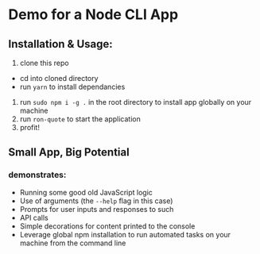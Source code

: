 # Demo for a Node CLI App

## Installation & Usage:

1. clone this repo
  - cd into cloned directory
  - run ```yarn``` to install dependancies
1. run ```sudo npm i -g .``` in the root directory to install app globally on your machine
1. run ```ron-quote``` to start the application
1. profit!

## Small App, Big Potential

### demonstrates:

- Running some good old JavaScript logic
- Use of arguments (the `--help` flag in this case)
- Prompts for user inputs and responses to such
- API calls
- Simple decorations for content printed to the console
- Leverage global npm installation to run automated tasks on your machine from the command line
